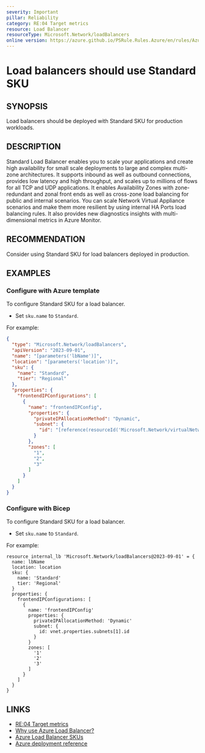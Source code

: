 ```yaml
---
severity: Important
pillar: Reliability
category: RE:04 Target metrics
resource: Load Balancer
resourceType: Microsoft.Network/loadBalancers
online version: https://azure.github.io/PSRule.Rules.Azure/en/rules/Azure.LB.StandardSKU/
---
```


# Load balancers should use Standard SKU

## SYNOPSIS

Load balancers should be deployed with Standard SKU for production workloads.

## DESCRIPTION

Standard Load Balancer enables you to scale your applications and create high availability for small scale deployments to large and complex multi-zone architectures.
It supports inbound as well as outbound connections, provides low latency and high throughput, and scales up to millions of flows for all TCP and UDP applications.
It enables Availability Zones with zone-redundant and zonal front ends as well as cross-zone load balancing for public and internal scenarios.
You can scale Network Virtual Appliance scenarios and make them more resilient by using internal HA Ports load balancing rules.
It also provides new diagnostics insights with multi-dimensional metrics in Azure Monitor.

## RECOMMENDATION

Consider using Standard SKU for load balancers deployed in production.

## EXAMPLES

### Configure with Azure template

To configure Standard SKU for a load balancer.

- Set `sku.name` to `Standard`.

For example:

```json
{
  "type": "Microsoft.Network/loadBalancers",
  "apiVersion": "2023-09-01",
  "name": "[parameters('lbName')]",
  "location": "[parameters('location')]",
  "sku": {
    "name": "Standard",
    "tier": "Regional"
  },
  "properties": {
    "frontendIPConfigurations": [
      {
        "name": "frontendIPConfig",
        "properties": {
          "privateIPAllocationMethod": "Dynamic",
          "subnet": {
            "id": "[reference(resourceId('Microsoft.Network/virtualNetworks', parameters('name')), '2023-09-01').subnets[1].id]"
          }
        },
        "zones": [
          "1",
          "2",
          "3"
        ]
      }
    ]
  }
}
```

### Configure with Bicep

To configure Standard SKU for a load balancer.

- Set `sku.name` to `Standard`.

For example:

```bicep
resource internal_lb 'Microsoft.Network/loadBalancers@2023-09-01' = {
  name: lbName
  location: location
  sku: {
    name: 'Standard'
    tier: 'Regional'
  }
  properties: {
    frontendIPConfigurations: [
      {
        name: 'frontendIPConfig'
        properties: {
          privateIPAllocationMethod: 'Dynamic'
          subnet: {
            id: vnet.properties.subnets[1].id
          }
        }
        zones: [
          '1'
          '2'
          '3'
        ]
      }
    ]
  }
}
```

<!-- external:avm avm/res/network/load-balancer skuName -->

## LINKS

- [RE:04 Target metrics](https://learn.microsoft.com/azure/well-architected/reliability/metrics)
- [Why use Azure Load Balancer?](https://learn.microsoft.com/azure/load-balancer/load-balancer-overview#why-use-azure-load-balancer)
- [Azure Load Balancer SKUs](https://learn.microsoft.com/azure/load-balancer/skus)
- [Azure deployment reference](https://learn.microsoft.com/azure/templates/microsoft.network/loadbalancers)
